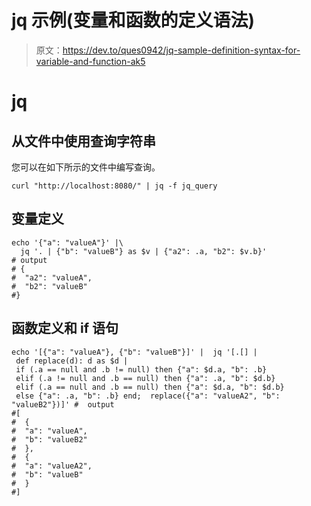 # jq 示例(变量和函数的定义语法)

> 原文：<https://dev.to/ques0942/jq-sample-definition-syntax-for-variable-and-function-ak5>

# jq

## 从文件中使用查询字符串

您可以在如下所示的文件中编写查询。

```
curl "http://localhost:8080/" | jq -f jq_query 
```

## 变量定义

```
echo '{"a": "valueA"}' |\
  jq '. | {"b": "valueB"} as $v | {"a2": .a, "b2": $v.b}'
# output
# {
#  "a2": "valueA",
#  "b2": "valueB"
#} 
```

## 函数定义和 if 语句

```
echo '[{"a": "valueA"}, {"b": "valueB"}]' |  jq '[.[] | 
 def replace(d): d as $d | 
 if (.a == null and .b != null) then {"a": $d.a, "b": .b}
 elif (.a != null and .b == null) then {"a": .a, "b": $d.b}
 elif (.a == null and .b == null) then {"a": $d.a, "b": $d.b}
 else {"a": .a, "b": .b} end;  replace({"a": "valueA2", "b": "valueB2"})]' #  output
#[
#  {
#  "a": "valueA",
#  "b": "valueB2"
#  },
#  {
#  "a": "valueA2",
#  "b": "valueB"
#  }
#] 
```